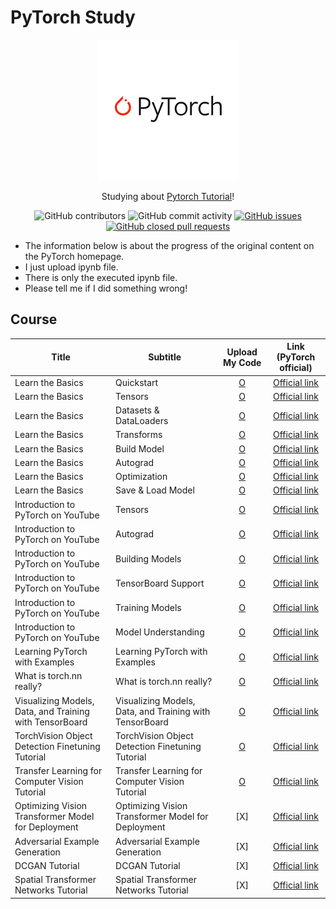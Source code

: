 # PyTorch Study

<p align="center">
  <img src = "./Pytorch.png">
</p>
<div align="center">

Studying about [Pytorch Tutorial](https://pytorch.org/tutorials/)!<br>


![GitHub contributors](https://img.shields.io/github/contributors/Woni0204/PyTorchStudy)
![GitHub commit activity](https://img.shields.io/github/commit-activity/m/Woni0204/PyTorchStudy)
[![GitHub issues](https://img.shields.io/github/issues/Woni0204/PyTorchStudy?color=%232da44e)](https://github.com/Woni0204/PyTorchStudy/issues)
[![GitHub closed pull requests](https://img.shields.io/github/issues-pr-closed/Woni0204/PyTorchStudy?color=%238250df)](https://github.com/Woni0204/PyTorchStudy/pulls)


</div>

* The information below is about the progress of the original content on the PyTorch homepage.
* I just upload ipynb file.
* There is only the executed ipynb file.
* Please tell me if I did something wrong!

## Course
| Title | Subtitle | Upload My Code | Link (PyTorch official) |
| --------------- | --------------- | :---: | :--------: |
| Learn the Basics | Quickstart | [O](https://github.com/Woni0204/PyTorchStudy/blob/main/Learn%20the%20Basics/%EB%B9%A0%EB%A5%B8%EC%8B%9C%EC%9E%91(Quickstart).ipynb) | [Official link](https://pytorch.org/tutorials/beginner/basics/quickstart_tutorial.html) |
| Learn the Basics | Tensors | [O](https://github.com/Woni0204/PyTorchStudy/blob/main/Learn%20the%20Basics/%ED%85%90%EC%84%9C(Tensor).ipynb) | [Official link](https://pytorch.org/tutorials/beginner/basics/tensorqs_tutorial.html) |
| Learn the Basics | Datasets & DataLoaders | [O](https://github.com/Woni0204/PyTorchStudy/blob/main/Learn%20the%20Basics/Dataset%EA%B3%BC%20DataLoader.ipynb) | [Official link](https://pytorch.org/tutorials/beginner/basics/data_tutorial.html) |
| Learn the Basics | Transforms | [O](https://github.com/Woni0204/PyTorchStudy/blob/main/Learn%20the%20Basics/%EB%B3%80%ED%98%95(Transform).ipynb) | [Official link](https://pytorch.org/tutorials/beginner/basics/transforms_tutorial.html) |
| Learn the Basics | Build Model | [O](https://github.com/Woni0204/PyTorchStudy/blob/main/Learn%20the%20Basics/%EC%8B%A0%EA%B2%BD%EB%A7%9D%20%EB%AA%A8%EB%8D%B8%20%EA%B5%AC%EC%84%B1%ED%95%98%EA%B8%B0.ipynb) | [Official link](https://pytorch.org/tutorials/beginner/basics/buildmodel_tutorial.html) |
| Learn the Basics | Autograd | [O](https://github.com/Woni0204/PyTorchStudy/blob/main/Learn%20the%20Basics/Autograd.ipynb) | [Official link](https://pytorch.org/tutorials/beginner/basics/autogradqs_tutorial.html) |
| Learn the Basics | Optimization | [O](https://github.com/Woni0204/PyTorchStudy/blob/main/Learn%20the%20Basics/%EC%B5%9C%EC%A0%81%ED%99%94(Optimization).ipynb) | [Official link](https://pytorch.org/tutorials/beginner/basics/optimization_tutorial.html) |
| Learn the Basics | Save & Load Model | [O](https://github.com/Woni0204/PyTorchStudy/blob/main/Learn%20the%20Basics/%EB%AA%A8%EB%8D%B8%20%EC%A0%80%EC%9E%A5%ED%95%98%EA%B3%A0%20%EB%B6%88%EB%9F%AC%EC%98%A4%EA%B8%B0.ipynb) | [Official link](https://pytorch.org/tutorials/beginner/basics/saveloadrun_tutorial.html) |
| Introduction to PyTorch on YouTube | Tensors | [O](https://github.com/Woni0204/PyTorchStudy/blob/main/Introduction%20to%20PyTorch%20-%20YouTube%20Series/Tensors.ipynb) | [Official link](https://pytorch.org/tutorials/beginner/introyt/tensors_deeper_tutorial.html) |
| Introduction to PyTorch on YouTube | Autograd | [O](https://github.com/Woni0204/PyTorchStudy/blob/main/Introduction%20to%20PyTorch%20-%20YouTube%20Series/Autograd.ipynb) | [Official link](https://pytorch.org/tutorials/beginner/introyt/autogradyt_tutorial.html) |
| Introduction to PyTorch on YouTube | Building Models | [O](https://github.com/Woni0204/PyTorchStudy/blob/main/Introduction%20to%20PyTorch%20-%20YouTube%20Series/Building%20Models.ipynb) | [Official link](https://pytorch.org/tutorials/beginner/introyt/modelsyt_tutorial.html) |
| Introduction to PyTorch on YouTube | TensorBoard Support | [O](https://github.com/Woni0204/PyTorchStudy/blob/main/Introduction%20to%20PyTorch%20-%20YouTube%20Series/TensorBoard%20Support.ipynb) | [Official link](https://pytorch.org/tutorials/beginner/introyt/tensorboardyt_tutorial.html) |
| Introduction to PyTorch on YouTube | Training Models | [O](https://github.com/Woni0204/PyTorchStudy/blob/main/Introduction%20to%20PyTorch%20-%20YouTube%20Series/Training%20Models.ipynb) | [Official link](https://pytorch.org/tutorials/beginner/introyt/trainingyt.html) |
| Introduction to PyTorch on YouTube | Model Understanding | [O](https://github.com/Woni0204/PyTorchStudy/blob/main/Introduction%20to%20PyTorch%20-%20YouTube%20Series/Model%20Understanding.ipynb) | [Official link](https://pytorch.org/tutorials/beginner/introyt/captumyt.html) |
| Learning PyTorch with Examples | Learning PyTorch with Examples | [O](https://github.com/Woni0204/PyTorchStudy/blob/main/Learning%20PyTorch%20with%20Examples/Learning%20PyTorch%20with%20Examples.ipynb) | [Official link](https://pytorch.org/tutorials/beginner/pytorch_with_examples.html) |
| What is torch.nn really? | What is torch.nn really? | [O](https://github.com/Woni0204/PyTorchStudy/blob/main/What%20is%20torch.nn%20really/what%20is%20torch%20nn%20really.ipynb) | [Official link](https://pytorch.org/tutorials/beginner/nn_tutorial.html) |
| Visualizing Models, Data, and Training with TensorBoard | Visualizing Models, Data, and Training with TensorBoard | [O](https://github.com/Woni0204/PyTorchStudy/blob/main/Visualizing%20Models%2C%20Data%2C%20and%20Training%20with%20TensorBoard/Visualizing%20Models%20Data%20and%20Training%20with%20TensorBoard.ipynb) | [Official link](https://pytorch.org/tutorials/intermediate/tensorboard_tutorial.html) |
| TorchVision Object Detection Finetuning Tutorial | TorchVision Object Detection Finetuning Tutorial | [O](https://github.com/Woni0204/PyTorchStudy/blob/main/TorchVision%20Object%20Detection%20Finetuning%20Tutorial/Torchvision%20Object%20Detection%20Finetuning%20Tutorial.ipynb) | [Official link](https://pytorch.org/tutorials/intermediate/torchvision_tutorial.html) |
| Transfer Learning for Computer Vision Tutorial | Transfer Learning for Computer Vision Tutorial | [O](https://github.com/Woni0204/PyTorchStudy/blob/main/Transfer%20Learning%20for%20Computer%20Vision%20Tutorial/Transfer%20Learning%20for%20Computer%20Vision%20Tutorial.ipynb) | [Official link](https://pytorch.org/tutorials/beginner/transfer_learning_tutorial.html) |
| Optimizing Vision Transformer Model for Deployment | Optimizing Vision Transformer Model for Deployment | [X] | [Official link](https://pytorch.org/tutorials/beginner/vt_tutorial.html) |
| Adversarial Example Generation | Adversarial Example Generation | [X] | [Official link](https://pytorch.org/tutorials/beginner/fgsm_tutorial.html) |
| DCGAN Tutorial | DCGAN Tutorial | [X] | [Official link](https://pytorch.org/tutorials/beginner/dcgan_faces_tutorial.html) |
| Spatial Transformer Networks Tutorial | Spatial Transformer Networks Tutorial | [X] | [Official link](https://pytorch.org/tutorials/intermediate/spatial_transformer_tutorial.html) |
